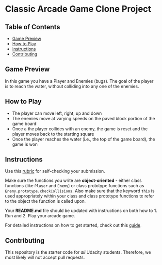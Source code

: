 # Classic Arcade Game Clone Project

## Table of Contents

- [Game Preview](#Game-Preview)
- [How to Play](#How-to-Play)
- [Instructions](#instructions)
- [Contributing](#contributing)


## Game Preview

In this game you have a Player and Enemies (bugs). The goal of the player is to reach the water, without colliding into any one of the enemies.

## How to Play

- The player can move left, right, up and down
- The enemies move at varying speeds on the paved block portion of the game board
- Once a the player collides with an enemy, the game is reset and the player moves back to the starting square
- Once the player reaches the water (i.e., the top of the game board), the game is won

## Instructions

Use this [rubric](https://review.udacity.com/#!/rubrics/15/view) for self-checking your submission.

Make sure the functions you write are **object-oriented** - either class functions (like `Player` and `Enemy`) or class prototype functions such as `Enemy.prototype.checkCollisions`. Also make sure that the keyword `this` is used appropriately within your class and class prototype functions to refer to the object the function is called upon.

Your **README.md** file should be updated with instructions on both how to 1. Run and 2. Play your arcade game.

For detailed instructions on how to get started, check out this [guide](https://docs.google.com/document/d/1v01aScPjSWCCWQLIpFqvg3-vXLH2e8_SZQKC8jNO0Dc/pub?embedded=true).


## Contributing

This repository is the starter code for _all_ Udacity students. Therefore, we most likely will not accept pull requests.
